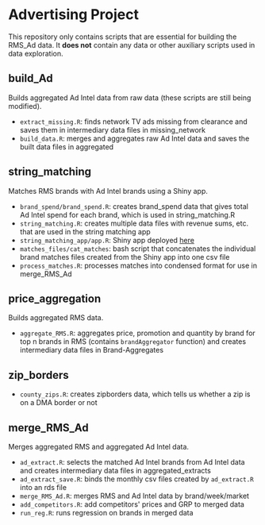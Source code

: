 # Advertising Project
This repository only contains scripts that are essential for building the RMS_Ad data. It **does not** contain any data or other auxiliary scripts used in data exploration.

## build_Ad
Builds aggregated Ad Intel data from raw data (these scripts are still being modified).

- `extract_missing.R`: finds network TV ads missing from clearance and saves them in intermediary data files in missing_network
- `build_data.R`: merges and aggregates raw Ad Intel data and saves the built data files in aggregated

## string_matching
Matches RMS brands with Ad Intel brands using a Shiny app.

- `brand_spend/brand_spend.R`: creates brand_spend data that gives total Ad Intel spend for each brand, which is used in string_matching.R
- `string_matching.R`: creates multiple data files with revenue sums, etc. that are used in the string matching app
- `string_matching_app/app.R`: Shiny app deployed [here](http://albertkuo.shinyapps.io/string_matching_app)
- `matches_files/cat_matches`: bash script that concatenates the individual brand matches files created from the Shiny app into one csv file
- `process_matches.R`: processes matches into condensed format for use in merge_RMS_Ad 

## price_aggregation
Builds aggregated RMS data.

- `aggregate_RMS.R`: aggregates price, promotion and quantity by brand for top n brands in RMS (contains `brandAggregator` function) and creates intermediary data files in Brand-Aggregates

## zip_borders

- `county_zips.R`: creates zipborders data, which tells us whether a zip is on a DMA border or not

## merge_RMS_Ad
Merges aggregated RMS and aggregated Ad Intel data.

- `ad_extract.R`: selects the matched Ad Intel brands from Ad Intel data and creates intermediary data files in aggregated_extracts
- `ad_extract_save.R`: binds the monthly csv files created by `ad_extract.R` into an rds file
- `merge_RMS_Ad.R`: merges RMS and Ad Intel data by brand/week/market
- `add_competitors.R`: add competitors' prices and GRP to merged data
- `run_reg.R`: runs regression on brands in merged data

